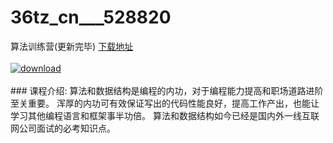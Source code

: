 # 36tz_cn___528820
算法训练营(更新完毕)
[下载地址](http://www.36tz.cn/article/528820 "下载地址")
<br/></br>[![download](http://36tz.cn/muke_img/2019_11_1-87-300x111.png "下载地址")](http://www.36tz.cn/article/528820 "下载地址")
<br/></br>### 课程介绍:
算法和数据结构是编程的内功，对于编程能力提高和职场道路进阶至关重要。
浑厚的内功可有效保证写出的代码性能良好，提高工作产出，也能让学习其他编程语言和框架事半功倍。
算法和数据结构如今已经是国内外一线互联网公司面试的必考知识点。


